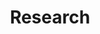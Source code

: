 ---
layout: page
title: Research
nav: true
dropdown: true
children: 
    - title: Working on...
      permalink: /research/
    - title: divider
    - title: Thesis proposal
      permalink: /thesis/
---